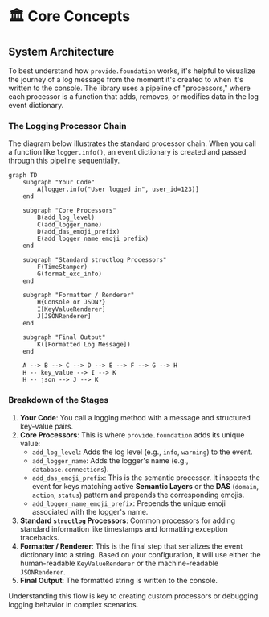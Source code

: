 # 🏛️ Core Concepts

## System Architecture

To best understand how `provide.foundation` works, it's helpful to visualize the journey of a log message from the moment it's created to when it's written to the console. The library uses a pipeline of "processors," where each processor is a function that adds, removes, or modifies data in the log event dictionary.

### The Logging Processor Chain

The diagram below illustrates the standard processor chain. When you call a function like `logger.info()`, an event dictionary is created and passed through this pipeline sequentially.

```mermaid
graph TD
    subgraph "Your Code"
        A[logger.info("User logged in", user_id=123)]
    end

    subgraph "Core Processors"
        B(add_log_level)
        C(add_logger_name)
        D(add_das_emoji_prefix)
        E(add_logger_name_emoji_prefix)
    end

    subgraph "Standard structlog Processors"
        F(TimeStamper)
        G(format_exc_info)
    end

    subgraph "Formatter / Renderer"
        H{Console or JSON?}
        I[KeyValueRenderer]
        J[JSONRenderer]
    end

    subgraph "Final Output"
        K([Formatted Log Message])
    end

    A --> B --> C --> D --> E --> F --> G --> H
    H -- key_value --> I --> K
    H -- json --> J --> K
```

### Breakdown of the Stages

1.  **Your Code**: You call a logging method with a message and structured key-value pairs.
2.  **Core Processors**: This is where `provide.foundation` adds its unique value:
    *   `add_log_level`: Adds the log level (e.g., `info`, `warning`) to the event.
    *   `add_logger_name`: Adds the logger's name (e.g., `database.connections`).
    *   `add_das_emoji_prefix`: This is the semantic processor. It inspects the event for keys matching active **Semantic Layers** or the **DAS** (`domain`, `action`, `status`) pattern and prepends the corresponding emojis.
    *   `add_logger_name_emoji_prefix`: Prepends the unique emoji associated with the logger's name.
3.  **Standard `structlog` Processors**: Common processors for adding standard information like timestamps and formatting exception tracebacks.
4.  **Formatter / Renderer**: This is the final step that serializes the event dictionary into a string. Based on your configuration, it will use either the human-readable `KeyValueRenderer` or the machine-readable `JSONRenderer`.
5.  **Final Output**: The formatted string is written to the console.

Understanding this flow is key to creating custom processors or debugging logging behavior in complex scenarios.
